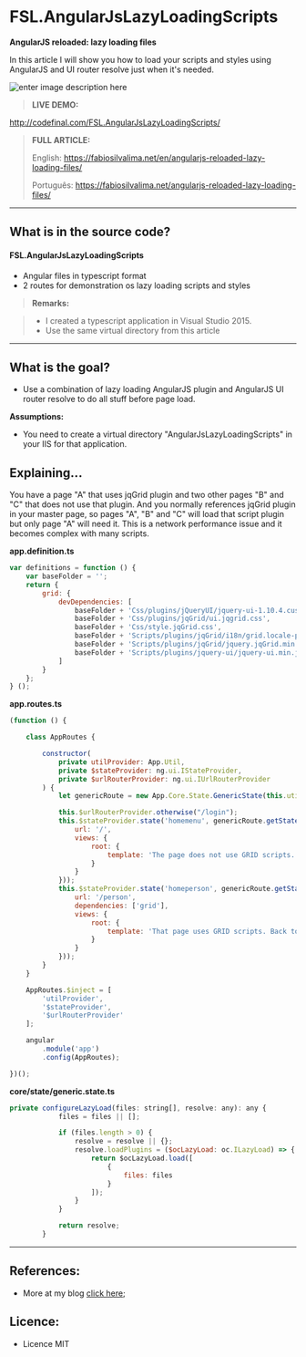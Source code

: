 # FSL.AngularJsLazyLoadingScripts

**AngularJS reloaded: lazy loading files**

In this article I will show you how to load your scripts and styles using AngularJS and UI router resolve just when it's needed.

![enter image description here](https://fabiosilvalima.net/wp-content/uploads/2017/01/fabiosilvalima-angularjs-reloaded-lazy-loading-files-1.jpg)

> **LIVE DEMO:**
> 
http://codefinal.com/FSL.AngularJsLazyLoadingScripts/

> **FULL ARTICLE:**
>
> English: https://fabiosilvalima.net/en/angularjs-reloaded-lazy-loading-files/
>
> Português: https://fabiosilvalima.net/angularjs-reloaded-lazy-loading-files/

---

What is in the source code?
---

#### <i class="icon-file"></i> FSL.AngularJsLazyLoadingScripts

- Angular files in typescript format
- 2 routes for demonstration os lazy loading scripts and styles

> **Remarks:**

> - I created a typescript application in Visual Studio 2015. 
> - Use the same virtual directory from this article

---

What is the goal?
---

- Use a combination of lazy loading AngularJS plugin and AngularJS UI router resolve to do all stuff before page load.

**Assumptions:**

- You need to create a virtual directory "AngularJsLazyLoadingScripts" in your IIS for that application.


Explaining...
---

You have a page "A" that uses jqGrid plugin and two other pages "B" and "C" that does not use that plugin. And you normally references jqGrid plugin in your master page, so pages "A", "B" and "C" will load that script plugin but only page "A" will need it. This is a network performance issue and it becomes complex with many scripts.


**app.definition.ts**
```javascript
var definitions = function () {
    var baseFolder = '';
    return {
        grid: {
            devDependencies: [
                baseFolder + 'Css/plugins/jQueryUI/jquery-ui-1.10.4.custom.min.css',
                baseFolder + 'Css/plugins/jqGrid/ui.jqgrid.css',
                baseFolder + 'Css/style.jqGrid.css',
                baseFolder + 'Scripts/plugins/jqGrid/i18n/grid.locale-pt.js',
                baseFolder + 'Scripts/plugins/jqGrid/jquery.jqGrid.min.js',
                baseFolder + 'Scripts/plugins/jquery-ui/jquery-ui.min.js'
            ]
        }
    };
} ();
```

**app.routes.ts**
```javascript
(function () {

    class AppRoutes {

        constructor(
            private utilProvider: App.Util,
            private $stateProvider: ng.ui.IStateProvider,
            private $urlRouterProvider: ng.ui.IUrlRouterProvider
        ) {
            let genericRoute = new App.Core.State.GenericState(this.utilProvider);

            this.$urlRouterProvider.otherwise("/login");
            this.$stateProvider.state('homemenu', genericRoute.getState({
                url: '/',
                views: {
                    root: {
                        template: 'The page does not use GRID scripts. Go to <a ui-sref="homeperson">Person Page</a>'
                    }
                }
            }));
            this.$stateProvider.state('homeperson', genericRoute.getState({
                url: '/person',
                dependencies: ['grid'],
                views: {
                    root: {
                        template: 'That page uses GRID scripts. Back to <a ui-sref="homemenu">Home Page</a>'
                    }
                }
            }));
        }
    }

    AppRoutes.$inject = [
        'utilProvider',
        '$stateProvider',
        '$urlRouterProvider'
    ];

    angular
        .module('app')
        .config(AppRoutes);

})();
```

**core/state/generic.state.ts**

```javascript
private configureLazyLoad(files: string[], resolve: any): any {
            files = files || [];

            if (files.length > 0) {
                resolve = resolve || {};
                resolve.loadPlugins = ($ocLazyLoad: oc.ILazyLoad) => {
                    return $ocLazyLoad.load([
                        {
                            files: files
                        }
                    ]);
                }
            }

            return resolve;
        }
```
----------

References:
---

- More at my blog [click here][1];

Licence:
---

- Licence MIT


  [1]: https://fabiosilvalima.net
